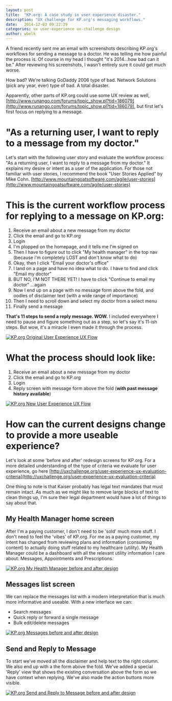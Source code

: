 ```yaml
---
layout: post
title:  "KP.org: A case study in user experience disaster."
description: "UX challenge for KP.org's messaging workflows."
date:   2014-12-03 09:22:29
categories: ux user-experience ux-challenge design
author: wbelk
---
```

A friend recently sent me an email with screenshots describing KP.org's workflows for sending a message to a doctor. He was telling me how painful the process is. Of course in my head I thought "it's 2014...how bad can it be." After reviewing his screenshots, I wasn't entirely sure it could get much worse.

How bad? We're talking GoDaddy 2006 type of bad. Network Solutions (pick any year, ever) type of bad. A total disaster.

Apparently, other parts of KP.org could use some UX review as well, [http://www.runango.com/forums/topic_show.pl?tid=186079](http://www.runango.com/forums/topic_show.pl?tid=186079), but first let's first focus on replying to a message.

"As a returning user, I want to reply to a message from my doctor."
====================

Let's start with the following user story and evaluate the workflow process: "As a returning user, I want to reply to a message from my doctor." It explains my desire or intent as a user of the application. For those not familiar with user stories, I recommend the book "User Stories Applied" by Mike Cohn. [http://www.mountaingoatsoftware.com/agile/user-stories](http://www.mountaingoatsoftware.com/agile/user-stories)

This is the current workflow process for replying to a message on KP.org:
====================

1. Receive an email about a new message from my doctor
2. Click the email and go to KP.org
3. Login
4. I'm plopped on the homepage, and it tells me I'm signed on
5. Then I have to figure out to click "My health manager" in the top nav (because i'm completely LOST and don't know what to do)
6. Okay, then I click "Email your doctor's office"
7. I land on a page and have no idea what to do. I have to find and click "Email my doctor"
8. BUT NO, I'M NOT THERE YET! I have to click "Continue to email my doctor" ...again
9. Now I end up on a page with no message form above the fold, and oodles of disclaimer text (with a wide range of importance)
10. Then I need to scroll down and select my doctor from a select menu
11. Finally send a message

**That's 11 steps to send a reply message. WOW.** I included everywhere I need to pause and figure something out as a step, so let's say it's 11-ish steps. But wow, it's a miracle I even made it through the process.

[![KP.org Original User Experience UX Flow](/images/wbelk/kp-original-flow.gif)](/images/wbelk/kp-original-flow.gif)

What the process should look like:
====================

1. Receive an email about a new message from my doctor
2. Click the email and go to KP.org
3. Login
4. Reply screen with message form above the fold (**with past message history available**)

[![KP.org New User Experience UX Flow](/images/wbelk/kp-new-flow.gif)](/images/wbelk/kp-new-flow.gif)

How can the current designs change to provide a more useable experience?
====================

Let's look at some 'before and after' redesign screens for KP.org. For a more detailed understanding of the type of criteria we evaluate for user experience, go here [http://uxchallenge.org/user-experience-ux-evaluation-criteria](http://uxchallenge.org/user-experience-ux-evaluation-criteria)

One thing to note is that Kaiser probably has legal text mandates that must remain intact. As much as we might like to remove large blocks of text to clean things up, I'm sure their legal department would have a lot of things to say about that.

My Health Manager home screen
--------------------

After I'm a paying customer, I don't need to be 'sold' much more stuff. I don't need to feel the 'vibes' of KP.org. For me as a paying customer, my intent has changed from reviewing plans and information (consuming content) to actually doing stuff related to my healthcare (utility). My Health Manager could be a dashboard with all the relevant utility information I care about: Messages, Appointments and Prescriptions.

[![KP.org My Health Manager before and after design](/images/wbelk/kp-health-manager.gif)](/images/wbelk/kp-health-manager.gif)

Messages list screen
--------------------

We can replace the messages list with a modern interpretation that is much more informative and useable. With a new interface we can:

- Search messages
- Quick reply or forward a single message
- Bulk edit/delete messages

[![KP.org Messages before and after design](/images/wbelk/kp-messages.gif)](/images/wbelk/kp-messages.gif)

Send and Reply to Message
--------------------

To start we've moved all the disclaimer and help text to the right column. We also end up with a the form above the fold.  We've added a special 'Reply' view that shows the existing conversation above the form so we have context when replying. We've also made the action buttons more visible.

[![KP.org Send and Reply to Message before and after design](/images/wbelk/kp-reply.gif)](/images/wbelk/kp-reply.gif)
